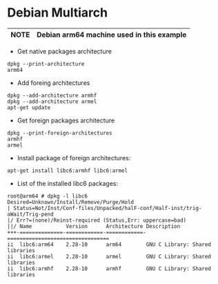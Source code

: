 # Debian Multiarch


|NOTE|Debian arm64 machine used in this example|
|----|----|


* Get native packages architecture
```
dpkg --print-architecture
arm64
```

* Add foreing architectures
```
dpkg --add-architecture armhf
dpkg --add-architecture armel
apt-get update
```

* Get foreign packages architecture
```
dpkg --print-foreign-architectures
armhf
armel
```

* Install package of foreign architectures:
```
apt-get install libc6:armhf libc6:armel
```

* List of the installed libc6 packages:
```
root@arm64 # dpkg -l libc6
Desired=Unknown/Install/Remove/Purge/Hold
| Status=Not/Inst/Conf-files/Unpacked/halF-conf/Half-inst/trig-aWait/Trig-pend
|/ Err?=(none)/Reinst-required (Status,Err: uppercase=bad)
||/ Name           Version      Architecture Description
+++-==============-============-============-=================================
ii  libc6:arm64    2.28-10      arm64        GNU C Library: Shared libraries
ii  libc6:armel    2.28-10      armel        GNU C Library: Shared libraries
ii  libc6:armhf    2.28-10      armhf        GNU C Library: Shared libraries
```
